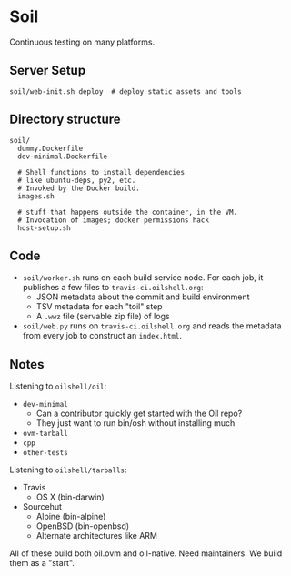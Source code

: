 Soil
====

Continuous testing on many platforms.

## Server Setup

    soil/web-init.sh deploy  # deploy static assets and tools

## Directory structure

    soil/
      dummy.Dockerfile
      dev-minimal.Dockerfile

      # Shell functions to install dependencies
      # like ubuntu-deps, py2, etc.
      # Invoked by the Docker build.
      images.sh

      # stuff that happens outside the container, in the VM.
      # Invocation of images; docker permissions hack
      host-setup.sh

## Code

- `soil/worker.sh` runs on each build service node.  For each job, it
  publishes a few files to `travis-ci.oilshell.org`:
  - JSON metadata about the commit and build environment
  - TSV metadata for each "toil" step
  - A `.wwz` file (servable zip file) of logs
- `soil/web.py` runs on `travis-ci.oilshell.org` and reads the metadata from
  every job to construct an `index.html`.

## Notes

Listening to `oilshell/oil`:

- `dev-minimal`
  - Can a contributor quickly get started with the Oil repo?
  - They just want to run bin/osh without installing much
- `ovm-tarball`
- `cpp`
- `other-tests`

Listening to `oilshell/tarballs`:

- Travis
  - OS X (bin-darwin)
- Sourcehut
  - Alpine (bin-alpine)
  - OpenBSD (bin-openbsd)
  - Alternate architectures like ARM

All of these build both oil.ovm and oil-native.  Need maintainers.  We build
them as a "start".

